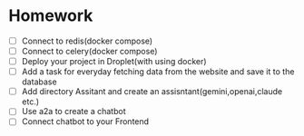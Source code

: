 # Homework

- [ ] Connect to redis(docker compose)
- [ ] Connect to celery(docker compose)
- [ ] Deploy your project in Droplet(with using docker)
- [ ] Add a task for everyday fetching data from the website and save it to the database
- [ ] Add directory Assitant and create an assisntant(gemini,openai,claude etc.)
- [ ] Use a2a to create a chatbot
- [ ] Connect chatbot to your Frontend
